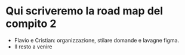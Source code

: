 # Qui scriveremo la road map del compito 2

- Flavio e Cristian: organizzazione, stilare domande e lavagne figma.
- Il resto a venire
